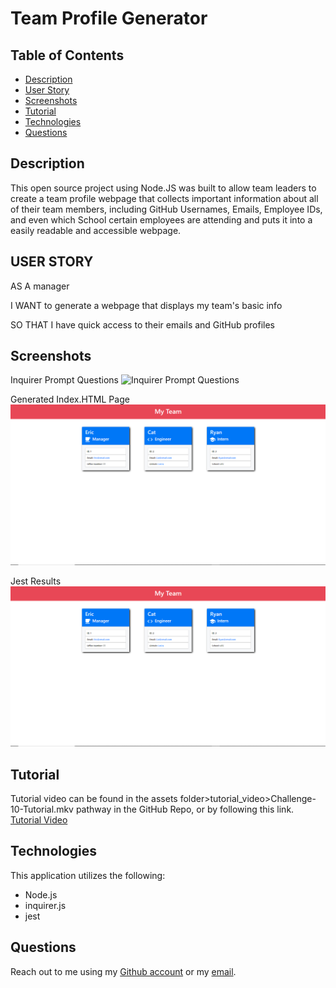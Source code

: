 # Team Profile Generator

## Table of Contents
* [Description](#description)
* [User Story](#user-story)
* [Screenshots](#screenshots)
* [Tutorial](#tutorial)
* [Technologies](#technologies)
* [Questions](#questions)

## Description

This open source project using Node.JS was built to allow team leaders to create a team profile webpage that collects important information about all of their team members, including GitHub Usernames, Emails, Employee IDs, and even which School certain employees are attending and puts it into a easily readable and accessible webpage.

## USER STORY

AS A manager

I WANT to generate a webpage that displays my team's basic info

SO THAT I have quick access to their emails and GitHub profiles

## Screenshots

Inquirer Prompt Questions
![Inquirer Prompt Questions](/assets/images/Propmt-Questions.png)

Generated Index.HTML Page
![Generated Index.HTML Page](/assets/images/Generated-index-page.png)

Jest Results
![Jest Results](/assets/images/Generated-index-page.png)

## Tutorial
Tutorial video can be found in the assets folder>tutorial_video>Challenge-10-Tutorial.mkv pathway in the GitHub Repo, or by following this link.
[Tutorial Video](https://github.com/Ericcrain77/team-profile-generator/blob/main/assets/tutorial_video/Challenge-10-Tutorial.mkv)

## Technologies
This application utilizes the following:
* Node.js
* inquirer.js
* jest

## Questions
Reach out to me using my [Github account](https://github.com/Ericcrain77) or my [email](ericcrain77@gmail.com).